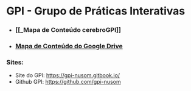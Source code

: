 # GPI - Grupo de Práticas Interativas

- ### [[_Mapa de Conteúdo cerebroGPI]]
- ### [Mapa de Conteúdo do Google Drive](https://docs.google.com/document/d/e/2PACX-1vTfwFfWxdbBamSAJfesW4G-Y7w9pUKm2XMPkd9OcDe-EIqHiaHP4srR4jI7RbcGab02hPG_d2neq9QF/pub)


### Sites:
- Site do GPI: https://gpi-nusom.gitbook.io/
- Github GPI: https://github.com/gpi-nusom